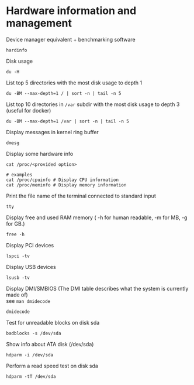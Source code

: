 # Hardware information and management

Device manager equivalent + benchmarking software
```
hardinfo
```

Disk usage
```
du -H
```

List top 5 directories with the most disk usage to depth 1
```
du -BM --max-depth=1 / | sort -n | tail -n 5 
```

List top 10 directories in `/var` subdir with the most disk usage to depth 3 (useful for docker)
```
du -BM --max-depth=1 /var | sort -n | tail -n 5 
```

Display messages in kernel ring buffer
```
dmesg
```

Display some hardware info
```
cat /proc/<provided option>

# examples
cat /proc/cpuinfo # Display CPU information
cat /proc/meminfo # Display memory information
```

Print the file name of the terminal connected to standard input
```
tty
```

Display free and used RAM memory ( -h for human readable, -m for MB, -g for GB.)
```
free -h
```

Display PCI devices
```
lspci -tv
```

Display USB devices
```
lsusb -tv
```

Display DMI/SMBIOS  (The DMI table describes what the system is currently made of)  
see `man dmidecode`
```
dmidecode
```

Test for unreadable blocks on disk sda
```
badblocks -s /dev/sda
```


Show info about ATA disk (/dev/sda)
```
hdparm -i /dev/sda
```

Perform a read speed test on disk sda
```
hdparm -tT /dev/sda
```
